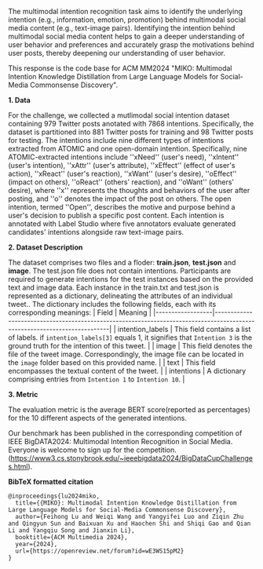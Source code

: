 The multimodal intention recognition task aims to identify the underlying intention (e.g., information, emotion, promotion) behind multimodal social media content (e.g., text-image pairs). Identifying the intention behind multimodal social media content helps to gain a deeper understanding of user behavior and preferences and accurately grasp the motivations behind user posts, thereby deepening our understanding of user behavior.

This response is the code base for ACM MM2024 "MIKO: Multimodal Intention Knowledge Distillation from Large Language Models for Social-Media Commonsense Discovery".

**1. Data**
   
For the challenge, we collected a mutlimodal social intention dataset containing 979 Twitter posts anotated with 7868 intentions. Specifically, the dataset is partitioned into 881 Twitter posts for training and 98 Twitter posts for testing. The intentions include nine different types of intentions extracted from ATOMIC and one open-domain intention. Specifically, nine ATOMIC-extracted intentions include ''xNeed'' (user's need), ''xIntent'' (user's intention), ''xAttr'' (user's attribute), ''xEffect'' (effect of user's action), ''xReact'' (user's reaction), ''xWant'' (user's desire), ''oEffect'' (impact on others), ''oReact'' (others' reaction), and ''oWant'' (others' desire), where ''x'' represents the thoughts and behaviors of the user after posting, and ''o'' denotes the impact of the post on others. The open intention, termed ''Open'', describes the motive and purpose behind a user's decision to publish a specific post content. Each intention is annotated with Label Studio where five annotators evaluate generated candidates' intentions alongside raw text-image pairs.

**2. Dataset Description**

The dataset comprises two files and a floder: **train.json**, **test.json** and **image**. The test.json file does not contain intentions. Participants are required to generate intentions for the test instances based on the provided text and image data. Each instance in the train.txt and test.json is represented as a dictionary, delineating the attributes of an individual tweet.. The dictionary includes the following fields, each with its corresponding meanings:
| Field            | Meaning                                                                                                                  |
|------------------|--------------------------------------------------------------------------------------------------------------------------|
| intention_labels | This field contains a list of labels. if `intention_labels[3]` equals 1, it signifies that `Intention 3` is the ground truth for the intention of this tweet. |
| image            | This field denotes the file of the tweet image. Correspondingly, the image file can be located in the `image` folder based on this provided name. |
| text             | This field encompasses the textual content of the tweet.                                                                 |
| intentions       | A dictionary comprising entries from `Intention 1` to `Intention 10`.                                                     |



**3. Metric**

The evaluation metric is the average BERT score(reported as percentages) for the 10 different aspects of the generated intentions.

Our benchmark has been published in the corresponding competition of IEEE BigDATA2024: Multimodal Intention Recognition in Social Media. Everyone is welcome to sign up for the competition.(https://www3.cs.stonybrook.edu/~ieeebigdata2024/BigDataCupChallenges.html).

**BibTeX formatted citation**
```
@inproceedings{lu2024miko,
  title={{MIKO}: Multimodal Intention Knowledge Distillation from Large Language Models for Social-Media Commonsense Discovery},
  author={Feihong Lu and Weiqi Wang and Yangyifei Luo and Ziqin Zhu and Qingyun Sun and Baixuan Xu and Haochen Shi and Shiqi Gao and Qian Li and Yangqiu Song and Jianxin Li},
  booktitle={ACM Multimedia 2024},
  year={2024},
  url={https://openreview.net/forum?id=wE3WS15pM2}
}
```

